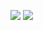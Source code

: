 [![](https://gitlab.com/pl.rachuna-net/infrastructure/ansible/roles/install-packages/-/badges/release.svg)](https://gitlab.com/pl.rachuna-net/infrastructure/ansible/roles/install-packages/-/releases)
[![](https://gitlab.com/pl.rachuna-net/infrastructure/ansible/roles/install-packages/badges/main/pipeline.svg)](https://gitlab.com/pl.rachuna-net/infrastructure/ansible/roles/install-packages/-/commits/main)
